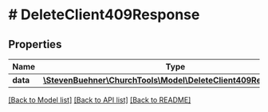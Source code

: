 # # DeleteClient409Response

## Properties

Name | Type | Description | Notes
------------ | ------------- | ------------- | -------------
**data** | [**\StevenBuehner\ChurchTools\Model\DeleteClient409ResponseData**](DeleteClient409ResponseData.md) |  | [optional]

[[Back to Model list]](../../README.md#models) [[Back to API list]](../../README.md#endpoints) [[Back to README]](../../README.md)
